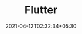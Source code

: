 ---
title: Flutter
date: 2021-04-12T02:32:34+05:30
draft: false
featured: true
image: /images/flutter/flutter.png
sub: false
keywords: ["dart", "android", "ios", "flutter", "mobile"]
tags: ["dart", "android", "ios", "flutter", "mobile"]
---